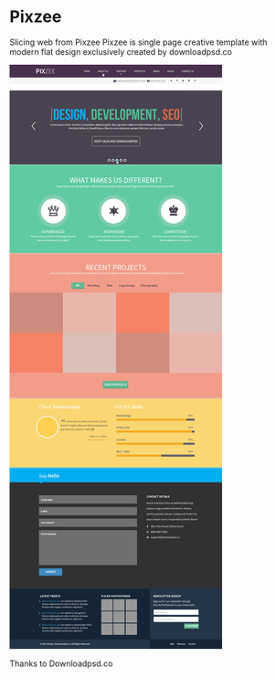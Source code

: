 # Pixzee
Slicing web from Pixzee
Pixzee is single page creative template with modern flat design exclusively created by downloadpsd.co

<img src="Pixzee_downloadpsd.co.jpg" />

Thanks to Downloadpsd.co
